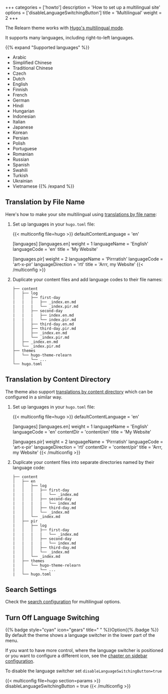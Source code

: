 +++
categories = ['howto']
description = 'How to set up a multilingual site'
options = ['disableLanguageSwitchingButton']
title = 'Multilingual'
weight = 2
+++

The Relearn theme works with [Hugo's multilingual mode](https://gohugo.io/content-management/multilingual/).

It supports many languages, including right-to-left languages.

{{% expand "Supported languages" %}}
- Arabic
- Simplified Chinese
- Traditional Chinese
- Czech
- Dutch
- English
- Finnish
- French
- German
- Hindi
- Hungarian
- Indonesian
- Italian
- Japanese
- Korean
- Persian
- Polish
- Portuguese
- Romanian
- Russian
- Spanish
- Swahili
- Turkish
- Ukrainian
- Vietnamese
{{% /expand %}}

## Translation by File Name

Here's how to make your site multilingual using [translations by file name](https://gohugo.io/content-management/multilingual/#translation-by-file-name):

1. Set up languages in your `hugo.toml` file:

    {{< multiconfig file=hugo >}}
    defaultContentLanguage = 'en'

    [languages]
      [languages.en]
        weight = 1
        languageName = 'English'
        languageCode = 'en'
        title = 'My Website'

      [languages.pir]
        weight = 2
        languageName = 'Pirrratish'
        languageCode = 'art-x-pir'
        languageDirection = 'rtl'
        title = 'Arrr, my Website'
    {{< /multiconfig >}}

2. Duplicate your content files and add language codes to their file names:

    ````plaintext
    ├── content
    │   ├── log
    │   │   ├── first-day
    |   |   |   ├── _index.en.md
    |   |   |   └── _index.pir.md
    │   │   ├── second-day
    |   |   |   ├── index.en.md
    |   |   |   └── index.pir.md
    │   │   ├── third-day.en.md
    │   │   ├── third-day.pir.md
    │   │   ├── _index.en.md
    │   │   └── _index.pir.md
    │   ├── _index.en.md
    │   └── _index.pir.md
    ├── themes
    │   └── hugo-theme-relearn
    │       └── ...
    └── hugo.toml
    ````

## Translation by Content Directory

The theme also support [translations by content directory](https://gohugo.io/content-management/multilingual/#translation-by-content-directory) which can be configured in a similar way.

1. Set up languages in your `hugo.toml` file:

    {{< multiconfig file=hugo >}}
    defaultContentLanguage = 'en'

    [languages]
      [languages.en]
        weight = 1
        languageName = 'English'
        languageCode = 'en'
        contentDir = 'content/en'
        title = 'My Website'

      [languages.pir]
        weight = 2
        languageName = 'Pirrratish'
        languageCode = 'art-x-pir'
        languageDirection = 'rtl'
        contentDir = 'content/pir'
        title = 'Arrr, my Website'
    {{< /multiconfig >}}

2. Duplicate your content files into separate directories named by their language code:

    ````plaintext
    ├── content
    │   ├── en
    |   │   ├── log
    |   │   │   ├── first-day
    |   |   |   |   └── _index.md
    |   │   │   ├── second-day
    |   |   |   |   └── index.md
    |   │   │   ├── third-day.md
    |   │   │   └── _index.md
    |   │   └── _index.md
    │   ├── pir
    |   │   ├── log
    |   │   │   ├── first-day
    |   |   |   |   └── _index.md
    |   │   │   ├── second-day
    |   |   |   |   └── index.md
    |   │   │   ├── third-day.md
    |   │   │   └── _index.md
    |   │   └── _index.md
    |   ├── themes
    |   │   └── hugo-theme-relearn
    |   │       └── ...
    |   └── hugo.toml
    ````


## Search Settings

Check the [search configuration](configuration/sidebar/search#mixed-language-support) for multilingual options.

## Turn Off Language Switching

{{% badge style="cyan" icon="gears" title=" " %}}Option{{% /badge %}} By default the theme shows a language switcher in the lower part of the menu.

If you want to have more control, where the language switcher is positioned or you want to configure a different icon, see the [chapter on sidebar configuration](configuration/sidebar/menus#defining-sidebar-menus).

To disable the language switcher set `disableLanguageSwitchingButton=true`

{{< multiconfig file=hugo section=params >}}
disableLanguageSwitchingButton = true
{{< /multiconfig >}}
